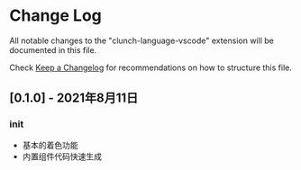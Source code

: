 # Change Log

All notable changes to the "clunch-language-vscode" extension will be documented in this file.

Check [Keep a Changelog](http://keepachangelog.com/) for recommendations on how to structure this file.

## [0.1.0] - 2021年8月11日

### init
- 基本的着色功能
- 内置组件代码快速生成
